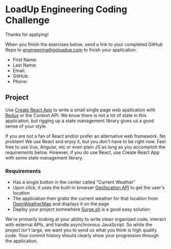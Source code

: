 # LoadUp Engineering Coding Challenge

Thanks for applying! 

When you finish the exercises below, send a link to your completed GitHub Repo to engineering@goloadup.com to finish your application.

 * First Name:
 * Last Name:
 * Email:
 * GitHub:
 * Phone:

## Project

Use [Create React App](https://github.com/facebook/create-react-app) to write a small single page web application with [Redux](https://redux.js.org/) or the Context API. We know there is not a lot of state in this application, but rigging up a state management library gives us a good sense of your style.

If you are not a fan of React and/or prefer an alternative web framework. No problem! We use React and enjoy it, but you don't have to be right now. Feel free to use Vue, Angular, etc or even plain JS as long as you accomplish the requirements below. However, if you do use React, use Create React App with some state management library.

### Requirements

* Has a single button in the center called "Current Weather"
* Upon click, it uses the built-in browser [Geolocation API](https://developer.mozilla.org/en-US/docs/Web/API/Geolocation_API) to get the user's location
* The application then grabs the current weather for that location from [OpenWeatherMap](https://openweathermap.org/current) and displays it on the page
* Deploy your project somewhere [Surge.sh](https://surge.sh/) is a good easy solution

We're primarily looking at your ability to write clean organized code, interact with external APIs, and handle asynchronous JavaScript. So while the project isn't large, we want you to send us what you think is high quality code. Your commit history should clearly show your progression through the application. 

